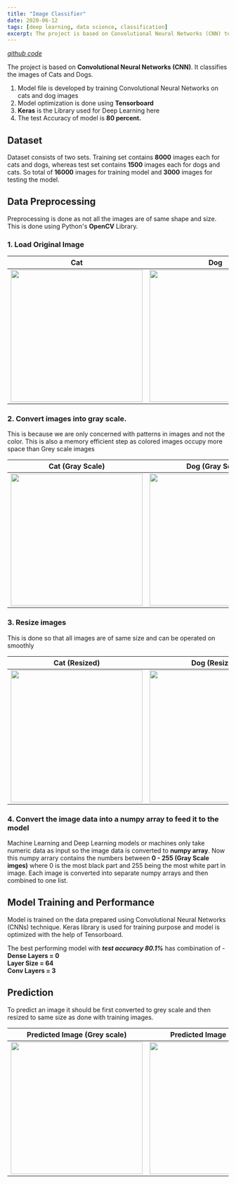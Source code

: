 ```yaml
---
title: "Image Classifier"
date: 2020-06-12
tags: [deep learning, data science, classification] 
excerpt: The project is based on Convolutional Neural Networks (CNN) technique in Deep Learning. Model is trained to classify the images of Cats and Dogs
---
```


*[github code](https://github.com/koshalnirwan/ImageClassifier)*

The project is based on **Convolutional Neural Networks (CNN)**. It classifies
the images of Cats and Dogs.

1.  Model file is developed by training Convolutional Neural Networks on cats and dog images
2.  Model optimization is done using **Tensorboard**
3.  **Keras** is the Library used for Deep Learning here
4.  The test Accuracy of model is **80 percent.**

## Dataset
Dataset consists of two sets. Training set contains **8000** images each for cats and dogs, whereas test set contains **1500** images each for dogs and cats. So total of **16000** images for training model and **3000** images for testing the model. 

## Data Preprocessing
Preprocessing is done as not all the images are of same shape and size. This is done using Python's **OpenCV** Library. 

### 1. Load Original Image 

Cat                                            |  Dog
:---------------------------------------------:|:-------------------------:
<img src="Screenshots/cat_org.JPG" width=300>  |  <img src="Screenshots/dog_org.JPG" width=300>
   
### 2. Convert images into gray scale. 
This is because we are only concerned with patterns in images and not the color. This is also a memory efficient step as colored images occupy more space than Grey scale images

Cat (Gray Scale)                               |  Dog (Gray Scale)
:---------------------------------------------:|:-------------------------:
<img src="Screenshots/cat_bw.JPG" width=300>   |  <img src="Screenshots/dog_bw.JPG" width=300>

### 3. Resize images 
This is done so that all images are of same size and can be operated on smoothly

Cat (Resized)                                  |  Dog (Resized)
:---------------------------------------------:|:-------------------------:
<img src="Screenshots/cat_re.JPG" width=300>   |  <img src="Screenshots/dog_re.JPG" width=300>

### 4. Convert the image data into a numpy array to feed it to the model
Machine Learning and Deep Learning models or machines only take numeric data as input so the image data is converted to **numpy array**. Now this numpy arrary contains the numbers between **0 - 255 (Gray Scale imges)** where 0 is the most black part and 255 being the most white part in image. 
Each image is converted into separate numpy arrays and then combined to one list.

## Model Training and Performance
Model is trained on the data prepared using Convolutional Neural Networks (CNNs) technique. Keras library is used for training purpose and model is optimized with the help of Tensorboard. 

The best performing model with ***test accuracy 80.1%*** has combination of - <br>
**Dense Layers = 0**<br>
**Layer Size = 64**<br>
**Conv Layers = 3**<br>

## Prediction
To predict an image it should be first converted to grey scale and then resized to same size as done with training images.

Predicted Image (Grey scale)                          |  Predicted Image (Resized) 
:----------------------------------------------------:|:-------------------------:
<img src="Screenshots/pred_not_blur.JPG" width=300>   |  <img src="Screenshots/pred_blr.JPG" width=300>


